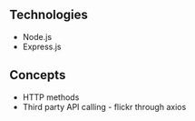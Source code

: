 
## Technologies
* Node.js
* Express.js 

## Concepts
* HTTP methods
* Third party API calling - flickr through axios
